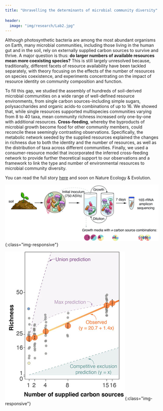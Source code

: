 ```yaml
---
title: "Unravelling the determinants of microbial community diversity"

header:
  image: "img/research/Lab2.jpg"
---
```

Although photosynthetic bacteria are among the most abundant organisms on Earth, many microbial communities, including those living in the human gut and in the soil, rely on externally supplied carbon sources to survive and thrive. A major question is thus: <b>do larger numbers of available resources mean more coexisting species?</b> This is still largely unresolved because, traditionally, different facets of resource availability have been tackled separately, with theory focusing on the effects of the number of resources on species coexistence, and experiments concentrating on the impact of resource identity on community composition and function.

To fill this gap, we studied the assembly of hundreds of soil-derived microbial communities on a wide range of well-defined resource environments, from single carbon sources-including simple sugars, polysaccharides and organic acids-to combinations of up to 16. We showed that, while single resources supported multispecies communities varying from 8 to 40 taxa, mean community richness increased only one-by-one with additional resources. <b>Cross-feeding</b>, whereby the byproducts of microbial growth become food for other community members, could reconcile these seemingly contrasting observations. Specifically, the metabolic network seeded by the supplied resources explained the changes in richness due to both the identity and the number of resources, as well as the distribution of taxa across different communities. Finally, we used a consumer-resource model that incorporated the inferred cross-feeding network to provide further theoretical support to our observations and a framework to link the type and number of environmental resources to microbial community diversity.

You can read the full story [here](https://www.biorxiv.org/content/10.1101/2020.09.12.294660v2) and soon on Nature Ecology & Evolution.


![protocol](/img/research/Protocol.jpg){:class="img-responsive"}



![Main result](/img/research/Main_result.jpg){:class="img-responsive"}
